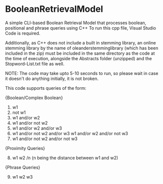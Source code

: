 # BooleanRetrievalModel
A simple CLI-based Boolean Retrieval Model that processes boolean, positional and phrase queries using C++
To run this cpp file, Visual Studio Code is required.

Additionally, as C++ does not include a built in stemming library, an online stemming library by the name of oleanderstemminglibrary (which has been included in the zip) must be included in the same directory as the code at the time of execution, alongside the Abstracts folder (unzipped) and the Stopword-List.txt file as well.

NOTE: The code may take upto 5-10 seconds to run, so please wait in case it doesn't do anything initially, it is not broken.

This code supports queries of the form:

{Boolean/Complex Boolean}

1. w1 
2. not w1
3. w1 and/or w2
4. w1 and/or not w2
5. w1 and/or w2 and/or w3
6. w1 and/or not w2 and/or w3
    w1 and/or w2 and/or not w3
7. w1 and/or not w2 and/or not w3

{Proximity Queries}

8. w1 w2 /n (n being the distance between w1 and w2) 

{Phrase Queries}

9. w1 w2 w3

